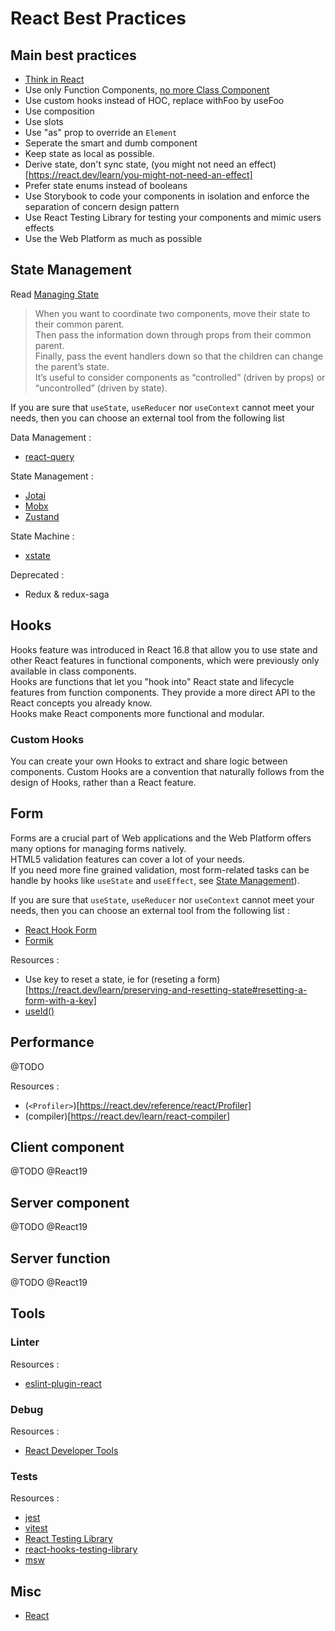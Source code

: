 # React Best Practices

## Main best practices

- [Think in React](https://react.dev/learn/thinking-in-react)
- Use only Function Components, [no more Class Component](https://react.dev/reference/react/Component#alternatives)
- Use custom hooks instead of HOC, replace withFoo by useFoo
- Use composition
- Use slots
- Use "as" prop to override an `Element`
- Seperate the smart and dumb component
- Keep state as local as possible.
- Derive state, don't sync state, (you might not need an effect)[https://react.dev/learn/you-might-not-need-an-effect]
- Prefer state enums instead of booleans
- Use Storybook to code your components in isolation and enforce the separation of concern design pattern
- Use React Testing Library for testing your components and mimic users effects
- Use the Web Platform as much as possible

## State Management

Read [Managing State](https://react.dev/learn/managing-state)

> When you want to coordinate two components, move their state to their common parent.  
> Then pass the information down through props from their common parent.  
> Finally, pass the event handlers down so that the children can change the parent’s state.  
> It’s useful to consider components as “controlled” (driven by props) or “uncontrolled” (driven by state).

If you are sure that `useState`, `useReducer` nor `useContext` cannot meet your needs, then you can choose an external tool from the following list

Data Management :

- [react-query](https://tanstack.com/query/v3)

State Management :

- [Jotai](https://jotai.org)
- [Mobx](https://mobx.js.org)
- [Zustand](https://zustand.docs.pmnd.rs/getting-started/introduction)

State Machine :

- [xstate](https://xstate.js.org)

Deprecated :

- Redux & redux-saga

## Hooks

Hooks feature was introduced in React 16.8 that allow you to use state and other React features in functional components, which were previously only available in class components.  
Hooks are functions that let you "hook into" React state and lifecycle features from function components. They provide a more direct API to the React concepts you already know.  
Hooks make React components more functional and modular.

### Custom Hooks

You can create your own Hooks to extract and share logic between components. Custom Hooks are a convention that naturally follows from the design of Hooks, rather than a React feature.

## Form

Forms are a crucial part of Web applications and the Web Platform offers many options for managing forms natively.  
HTML5 validation features can cover a lot of your needs.  
If you need more fine grained validation, most form-related tasks can be handle by hooks like `useState` and `useEffect`, see [State Management](#state-management)).

If you are sure that `useState`, `useReducer` nor `useContext` cannot meet your needs, then you can choose an external tool from the following list :

- [React Hook Form](https://react-hook-form.com)
- [Formik](https://formik.org)

Resources :

- Use key to reset a state, ie for (reseting a form)[https://react.dev/learn/preserving-and-resetting-state#resetting-a-form-with-a-key]
- [useId()](https://reacttraining.com/blog/use-useid-instead-of-hand-making-ids)

## Performance

@TODO

Resources :

- (`<Profiler>`)[https://react.dev/reference/react/Profiler]
- (compiler)[https://react.dev/learn/react-compiler]

## Client component

@TODO @React19

## Server component

@TODO @React19

## Server function

@TODO @React19

## Tools

### Linter

Resources :

- [eslint-plugin-react](https://www.npmjs.com/package/eslint-plugin-react)

### Debug

Resources :

- [React Developer Tools](https://react.dev/learn/react-developer-tools)

### Tests

Resources :

- [jest](https://jestjs.io)
- [vitest](https://vitest.dev)
- [React Testing Library](https://kentcdodds.com/blog/common-mistakes-with-react-testing-library)
- [react-hooks-testing-library](https://github.com/testing-library/react-hooks-testing-library)
- [msw](https://mswjs.io)

## Misc

- [React](https://react.dev)
